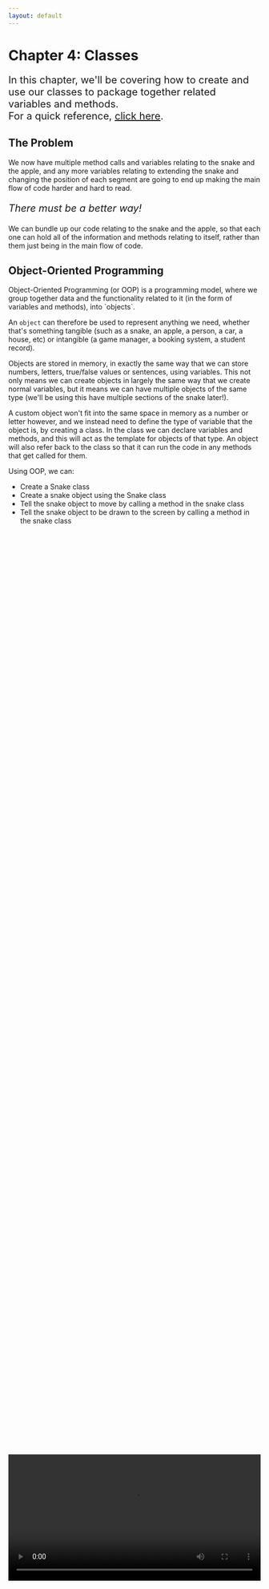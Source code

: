 ```yaml
---
layout: default
---
```


<h1>Chapter 4: Classes</h1>
<p style="font-size:20px">
In this chapter, we'll be covering how to create and use our classes to package together related variables and methods.
<br>
For a quick reference, <a href="../QuickReference/classes">click here</a>.
<br></p>

<h2>The Problem</h2>
We now have multiple method calls and variables relating to the snake and the apple, and any more variables relating to extending the snake and changing the position of each segment are going to end up making the main flow of code harder and hard to read.

<p style="font-size:20px"><i>There must be a better way!</i></p>

We can bundle up our code relating to the snake and the apple, so that each one can hold all of the information and methods relating to itself, rather than them just being in the main flow of code.


<h2 id="object_oriented_programming">Object-Oriented Programming</h2>
Object-Oriented Programming (or OOP) is a programming model, where we group together data and the functionality related to it (in the form of variables and methods), into `objects`.

An `object` can therefore be used to represent anything we need, whether that's something tangible (such as a snake, an apple, a person, a car, a house, etc) or intangible (a game manager, a booking system, a student record).

Objects are stored in memory, in exactly the same way that we can store numbers, letters, true/false values or sentences, using variables. This not only means we can create objects in largely the same way that we create normal variables, but it means we can have multiple objects of the same type (we'll be using this have multiple sections of the snake later!).

A custom object won't fit into the same space in memory as a number or letter however, and we instead need to define the type of variable that the object is, by creating a class. In the class we can declare variables and methods, and this will act as the template for objects of that type. An object will also refer back to the class so that it can run the code in any methods that get called for them.

Using OOP, we can:
<ul>
<li>Create a Snake class</li>
<li>Create a snake object using the Snake class</li>
<li>Tell the snake object to move by calling a method in the snake class</li>
<li>Tell the snake object to be drawn to the screen by calling a method in the snake class</li>
</ul>

<br>
<div style="display: flex; justify-content: center; align-items: center; height: 100%;">
  <video width="600" controls style="max-width: 100%;">
    <source src="{{ site.baseurl }}/Videos/ObjectOrientedProgramming.mp4" type="video/mp4">
    Your browser does not support the video tag.
  </video>
</div>
<br>

<h2 id="creating_a_class">Creating a Class</h2>

To turn our snake and apple into objects, we first need to create a “class” for each one. A class is a template for the type of object that it defines, and this type can be used just like the types we used to create variables earlier! So let’s create a class to define what a snake **_is_**.

<h3>New Class, New Tab</h3>
To keep everything tidy, let’s create a new tab in Processing for each class we make. You can create a new tab by clicking the button here:

<img src="../Images/newTab.png">

Select New Tab, then name the tab “**_Snake_**”

New tabs are simply for readability, as the code will be treated like it is all in one file when we run it, but in many programming languages, classes need to be created in new files, so we’ll do the same here!

In the new file, copy and paste the code below:<br>
{% highlight java %}
class Snake{
//class variables and methods here
}
{% endhighlight %}

This follows a structure of:
<blockquote style="font-size:20px">
class TYPE{<br>
  //class variables and methods here<br>
}
</blockquote>
- where the type is the name of the class.

Again, we’re seeing the curly brackets be used to bundle code together in scope, in this case, to relate all of the code about our snake together. A class can't be run in the way that a method can, as it is a definition of a structure, rather than a list of instructions, which is why we don't need round brackets to pass in information. We can pass in information when we create an object of our class type, but we'll get to that later!

<h3>Task</h3>
<blockquote>
Move all of the code related to the snake inside the curly brackets in the snake tab.
This should include the snakeX and snakeY variables, and the DrawSnake and MoveSnake methods. This will cause errors in your main tab, but we’ll fix those soon!
</blockquote>

<br>
<div style="display: flex; justify-content: center; align-items: center; height: 100%;">
  <video width="600" controls style="max-width: 100%;">
    <source src="{{ site.baseurl }}/Videos/CreatingAClass.mp4" type="video/mp4">
    Your browser does not support the video tag.
  </video>
</div>
<br>

<br>
<h2 id="initialising_class_objects">Initialising Class Objects</h2>
Now that we have a snake class, this can act as the template for a snake object. To create one of these, we need to create a snake object in the same way that we created int variables earlier.

<blockquote style="font-size:20px">
TYPE NAME = VALUE;
</blockquote>

In this case, our type is Snake, spelled just like our class. The name of the variable can be any variable name as described in chapter 1, so for simplicity, we’ll call it snake, all lowercase, so that it doesn’t conflict with the class name.

The value for a new object then follows the format of
<blockquote style="font-size:20px">
new TYPE()
</blockquote>

So, all together, to create our snake, we can use the format:

<blockquote style="font-size:20px">
TYPE NAME = new TYPE();
</blockquote>

Translating this to actual code, we can write:<br>
{% highlight java %}
Snake snake = new Snake();
{% endhighlight %}

Paste the above line of code into the main tab with the apple variable declarations at the top.
When the program is run, a snake object will be created, but it won’t do anything.


In the draw method, where we previously had DrawSnake and MoveSnake, add the code below:<br>
{% highlight java %}
snake.DrawSnake();
snake.MoveSnake();
{% endhighlight %}

Because we created the snake object, we can now access the methods and variables inside by using a full stop after the object’s name, then typing the variable or method name we’d like to use.


<h3>Task</h3>
<blockquote>
<ul>
<li>Create a class called Apple</li>
<li>Move the DrawApple method and appleX and appleY variables into the Apple class</li>
<li>Create an Apple object called apple</li>
<li>Call the DrawApple method from inside the draw method in the main tab</li>
</ul>
</blockquote>

<br>
<div style="display: flex; justify-content: center; align-items: center; height: 100%;">
  <video width="600" controls style="max-width: 100%;">
    <source src="{{ site.baseurl }}/Videos/CreatingAndAccessingObjects.mp4" type="video/mp4">
    Your browser does not support the video tag.
  </video>
</div>
<br>

<h2 id="refactoring">Refactoring</h2>
Now that we have all of the code for the apple and snake moved inside their classes, we can change the variable names to make them a little more straightforward. Editing your code to make it more readable and more performant is called refactoring, so let’s do that!

<h3>Task</h3>
<blockquote>
Go through your code and rename variables such as snakeX and snakeY to x and y. Variables in different classes can share the same name because they don't share scope! 

You can also rename your DrawSnake and MoveSnake methods to Draw and Move, and the same for the DrawApple method in the Apple class. This will mean that wherever you’re using those variables and method names you’ll need to make sure the names match!
</blockquote>


<br>
<div style="display: flex; justify-content: center; align-items: center; height: 100%;">
  <video width="600" controls style="max-width: 100%;">
    <source src="{{ site.baseurl }}/Videos/RefactoringVariableNames.mp4" type="video/mp4">
    Your browser does not support the video tag.
  </video>
</div>
<br>

<br>
<h2 id="constructors">Constructors</h2>
When creating a new apple, it would be useful to define where it should be created instead of using the default values.

For this, we could set up its *x* and *y* values after we’ve created it, but remembering to have to do that every time wouldn’t be ideal.
<p style="font-size:20px"><i>There must be a better way!</i></p>

You may have noticed that the value used when creating a new object...
<blockquote style="font-size:20px">
new NAME();
</blockquote>
...looks very similar to calling a method:
<blockquote style="font-size:20px">
NAME();
</blockquote>

This is because creating a new object also runs a method, which is known as the constructor.

By default, the constructor will just create the object, but we can define custom constructors to add in custom code that we want to run when the object is created.

To create a custom constructor for the Apple class, paste the code below inside the class.<br>
{% highlight java %}
Apple(){
//object setup code here
}
{% endhighlight %}

Constructors look like methods that use the class name as the type, and don’t have a custom name:

<blockquote style="font-size:20px">
TYPE(){<br>
	//CODE<br>
}
</blockquote>

<br>
<h3>Task</h3>
<blockquote>
Inside the curly brackets of the Apple constructor, add some code to change the x and y variables to 520, and 280.
</blockquote>


<br>
<div style="display: flex; justify-content: center; align-items: center; height: 100%;">
  <video width="600" controls style="max-width: 100%;">
    <source src="{{ site.baseurl }}/Videos/Constructors.mp4" type="video/mp4">
    Your browser does not support the video tag.
  </video>
</div>
<br>

Running the program should now show the apple in a different starting position, but this still isn’t quite what we want. If we wanted the apple to spawn in a different starting position, we’d need to provide different numbers in the constructor, which again would just be hardcoding in values.

<p style="font-size:20px"><i>There must be a better way!</i></p>


<br>
<h2 id="passing_parameters">Passing Parameters</h2>
It would be good if we could pass information into the constructor, in exactly the same way that we pass values in to the `background`, `size`, `rect` or `println` methods. To do this, we need to declare local variables called “parameters” inside the round brackets of our constructor (we can do exactly this for other methods too!) and make use of the variables, as if they already had values in them. When we call the constructor by initialising the object, we’ll then need to pass in matching information (of the right type!) to create the object.


Edit the Apple constructor, so that it looks like the line of code below:<br>
{% highlight java %}
Apple(int startX, int startY){
{% endhighlight %}

You should then be able to adapt your code, to assign the values in startX and startY to the x and y variables, in the same way that you assigned 520 and 280 to them.

When we create parameters for a method, they can be of any datatype, even other classes!

All together, the Apple constructor should look like this:<br>
{% highlight java %}
Apple(int startX, int startY){
	x = startX;
	y = startY;
}
{% endhighlight %}

Creating the apple variable back in the main tab will now need you to enter values inside the round brackets, just like we did for background, size and rect. As we’re just passing in information, we don’t need to declare the variable’s type or name, just pass in the value to be used on the other side. At this point, let’s put the apple back where it was originally, this should look like this:<br>
{% highlight java %}
Apple apple = new Apple(400,200);
{% endhighlight %}

<h3>Task</h3>
<blockquote>
Create a constructor for the snake class that takes in values that can be stored in the x and y variables.
</blockquote>
<br>
When we run the code, we should see that the program looks largely the same as it did at the beginning of this chapter, but our code is now much more split up, making the main tab a lot cleaner.

<div style="display: flex; justify-content: center; align-items: center; height: 100%;">
  <video width="600" controls style="max-width: 100%;">
    <source src="{{ site.baseurl }}/Videos/ParameterPassing.mp4" type="video/mp4">
    Your browser does not support the video tag.
  </video>
</div>
<br>

<br>
<h2 id="adding_randomness">Adding Randomness</h2>
Having the apple in our snake game spawn in the same place every time isn't very useful, so let's add some randomness.

In Processing we can do this by making use of the `random` function. We'll cover functions more in the future, but they are ultimately just methods that return a value. In this case, we can pass in an upper and lower bound, and the random function will return a random value within these bounds.

<img src="../Images/random_method.png" width="250" height="125">

As a test, paste the code below into your setup method:
{% highlight java %}
println( random(0,100) );
{% endhighlight %}
<br>

Running your code multiple times should put different numbers between 0 and 100 in the console!

<h3>Note</h3>
<blockquote>Whilst the random function is a method call, in the above example, it's being used inside the print method because it returns a value. This means that it doesn't need another semicolon, as it's already inside a line with an instruction that ends with a semicolon!</blockquote>

<br>
<h3>Casting</h3>
You may have noticed that the numbers returned by the random function aren't whole numbers. This is a problem, as if we want to pass random numbers into the constructor for the apple, they need to be integers to match the constructor parameters. Thankfully, we can convert numbers with decimal numbers into integers, using a technique called "casting". To cast a number to an integer, we just need to put "(int)" in-front of it.

As a test, change the previous test code in your setup method to include the (int) like this:
{% highlight java %}
println( (int) random(0,100) );
{% endhighlight %}

Running the program should now mean that the number printing out in the console is a whole number!


<br>
<div style="display: flex; justify-content: center; align-items: center; height: 100%;">
  <video width="600" controls style="max-width: 100%;">
    <source src="{{ site.baseurl }}/Videos/RandomAndCasting.mp4" type="video/mp4">
    Your browser does not support the video tag.
  </video>
</div>
<br>

<h2 id="putting_it_together" >Putting It Together</h2>
As we don't just want to spawn our apple in a random position when the program starts (but also when it gets eaten later!), we can make a method called "RespawnApple" that re-creates the apple object at a random location, and use that in the setup method for now.

Paste the code below into your main tab, below all of your other code:
{% highlight java %}
void RespawnApple(){
  apple = new Apple(400,200);
}
{% endhighlight %}
<br>

Note how we're not declaring a new type for the apple variable, because we aren't creating it at this point, we're only assigning a new value into it. This is exactly the same as saying x = 3, instead of int x = 3, when just wanting to update the value.

<li>Add in a call to RespawnApple in the setup method, somewhere after the size method call.</li>

We can now replace the 400 and 200 with some maths, so make sure we have a random number for each that conforms to the spacing we want in the snake game. To do this, we're going to make use of some in-built variables called "width" and "height", which store the width and height of the canvas in pixels. We're going to divide the canvas up based on the size command, so that the apple conforms to a grid of possible positions, randomise the position within that grid, then multiply by size to get back to our original coordinate system.
Replace the line of code inside the RespawnApple method with the following code:

{% highlight java %}
int gridWidth = width/size;
int gridHeight = height/size;
int gridX = (int)random(0,gridWidth);
int gridY = (int)random(0,gridHeight);

int finalX = gridX * size;
int finalY = gridY * size;

apple = new Apple(finalX,finalY);
{% endhighlight %}

You don't need to understand this code fully to continue, but it would be good to understand it so that you can build up code like this on your own. Make sure to watch the video below to follow along with how it was constructed if you're unsure.

If you've added in the method call correctly, you should now see that every time we restart the game, the apple starts in a random location.

<br>
<div style="display: flex; justify-content: center; align-items: center; height: 100%;">
  <video width="600" controls style="max-width: 100%;">
    <source src="{{ site.baseurl }}/Videos/PlacingTheApple.mp4" type="video/mp4">
    Your browser does not support the video tag.
  </video>
</div>
<br>

<h2>Quick check!</h2>
Before you move on, let's have a quick check that you've got everything so far!
<div class="question1container" data-correct-answer="B">
    <h3>What are classes used for?</h3>
    <form id="quizForm">
        <input type="radio" id="option1" name="answer" value="A" data-feedback="That's not quite right, classes are useful for grouping together related variables, but they can also group together methods!">
        <label for="option1">Grouping variables together, but not methods.</label><br>
        <input type="radio" id="option2" name="answer" value="B" data-feedback="That's correct! Classes act as templates for 'objects', and can group together variables and methods to do this!">
        <label for="option2">Grouping variables and methods together, as a template for 'objects'.</label><br>
        <input type="radio" id="option3" name="answer" value="C" data-feedback="That's not quite right, classes are useful for grouping together variables and methods, but this shouldn't just be so that they're out of the way.">
        <label for="option3">Grouping variables and methods together so that they're out of the way.</label><br>
        <input type="radio" id="option4" name="answer" value="D" data-feedback="That's not quite right, methods group together lines of code we want to run, whereas classes group together variables and methods to define objects.">
        <label for="option4">The same as methods.</label><br><br>
        <button type="button" onclick="checkAnswer('.question1container')">Submit</button><p id="result" class="result"></p>
    </form>
</div>

<div class="question2container" data-correct-answer="B">
    <h3>Which of these lines of code would correctly create an empty class called "GameManager"?</h3>
    <form id="quizForm">
        <input type="radio" id="option1" name="answer" value="A" data-feedback="That's not quite right, whilst a class definition can include methods to be run, the class itself doesn't run, so it doesn't need the round brackets for passing in information at this point!">
        <label for="option1">class GameManager(){ }</label><br>
        <input type="radio" id="option2" name="answer" value="B" data-feedback="That's correct! The class name is used with curly brackets to define the scope of the included variables and methods.">
        <label for="option2">class GameManager{ }</label><br>
        <input type="radio" id="option3" name="answer" value="C" data-feedback="That's not quite right, this is the part of the line of code that would create a new GameManager object, although this isn't being assigned to a variable, so it would be discarded.">
        <label for="option3">new GameManager();</label><br>
        <input type="radio" id="option4" name="answer" value="D" data-feedback="That's not quite right, this is the line of code you would write to declare a new space in memory for a GameManager object, without initialising one.">
        <label for="option4">GameManager gameManager;</label><br><br>
        <button type="button" onclick="checkAnswer('.question2container')">Submit</button><p id="result" class="result">  </p>
    </form>
</div>

<div class="question3container" data-correct-answer="A">
    <h3>Which line of code would create an empty constructor for a class called Animal?</h3>
    <form id="quizForm">
        <input type="radio" id="option1" name="answer" value="A" data-feedback="That's correct! The constructor is a method that uses the class name as the return type, and doesn't include a custom name.">
        <label for="option1">Animal(){ }</label><br>
        <input type="radio" id="option2" name="answer" value="B" data-feedback="That's not quite right, like other methods, a constructor defines scope for code that should be run, but the definition itself doesn't run like the lines inside it, so it doesn't need a semicolon at the end!">
        <label for="option2">Animal(){ };</label><br>
        <input type="radio" id="option3" name="answer" value="C" data-feedback="That's not quite right, like other methods, a constructor needs round brackets for passing in information should we choose to add that in.">
        <label for="option3">Animal{ }</label><br>
        <input type="radio" id="option4" name="answer" value="D" data-feedback="That's not quite right, because this is the constructor, we don't need to give it a custom name.">
        <label for="option4">Animal animal(){}</label><br><br>
        <button type="button" onclick="checkAnswer('.question3container')">Submit</button><p id="result" class="result">  </p>
    </form>
</div>

<br>
<h2 id="snake_video">Snake Game: Part 4</h2>
We've already covered the content in this video, but feel free to watch through what we've covered on methods as a reminder.
<div style="display: flex; justify-content: center; align-items: center; height: 100%;">
  <video width="600" controls style="max-width: 100%;">
    <source src="{{ site.baseurl }}/Videos/Chapter4Summary.mp4" type="video/mp4">
    Your browser does not support the video tag.
  </video>
</div>

<br>
<h2>Summary</h2>
This chapter covers the start of using classes in object-oriented programming. This is a really common place for people to become less confident with their programming skills, but it’s vital for all of the cool stuff you’ll be doing in the coming chapters, so make sure you really understand what we’ve covered before moving on!


<h2>Extension Task</h2>
You don't need to complete this to move on, but feel free to be get creative!
<blockquote>
Create a class for a Trap object, that the player has to avoid!<br>
This will be very similar to the Apple class, but you should change the code in its Draw method to make it look like something you'd want to avoid!<br>
When we cover the code for eating the apple, make sure to add in some similar code that restarts the game if the snake runs into the trap! At that point you could also make the trap move whenever the apple gets eaten!
</blockquote>

<br>
<h2>Explore</h2>
<ul>
    <li><h3><a href="./arrays">How do I store multiple of the same type of object?</a></h3></li>
    <li><h3><a href="./inheritance">How do I create multiple similar classes without loads of repetition?</a></h3></li>
    <li><h3><a href="https://www.youtube.com/watch?v=Fj-cmQ55J5Y" target="_blank">What if I don't initialise an object variable?</a></h3></li>
</ul>


<h2>More Help</h2>
<ul>
    <li><h3><a href="https://youtu.be/4JzDttgdILQ?si=93lcy8rAmxH__UnH&t=14550" target="_blank">Classes and objects</a></h3></li>
    <li><h3><a href="https://youtu.be/4JzDttgdILQ?si=E5-XeYLItVJFNJ-z&t=15920" target="_blank">Constructor arguments</a></h3></li>
</ul>

<p style="font-size: 30px; text-align: right;"><a href="./conditionals">Chapter 5 >></a></p>

<br>
<br>
<br>

	{% include quiz_script.html %}